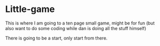 # Little-game

This is where I am going to a ten page small game, might be for fun (but also want to do some coding while dan is doing all the stuff himself)

There is going to be a start, only start from there. 